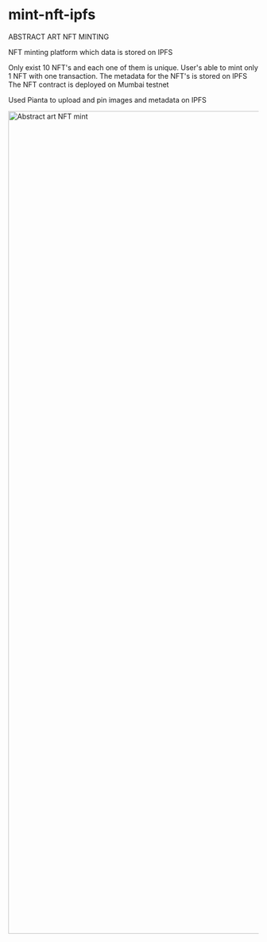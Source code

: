 # mint-nft-ipfs
ABSTRACT ART NFT MINTING

NFT minting platform which data is stored on IPFS

Only exist 10  NFT's and each one of them is unique.
User's able to mint only 1 NFT with one transaction.
The metadata for the NFT's is stored on IPFS
The NFT contract is deployed on Mumbai testnet

Used Pianta to upload and pin images and metadata on IPFS

<img width="1653" alt="Abstract art NFT mint" src="https://user-images.githubusercontent.com/44436554/213679905-a555083d-32f8-45a0-b880-dad9dd3d5aab.png">

